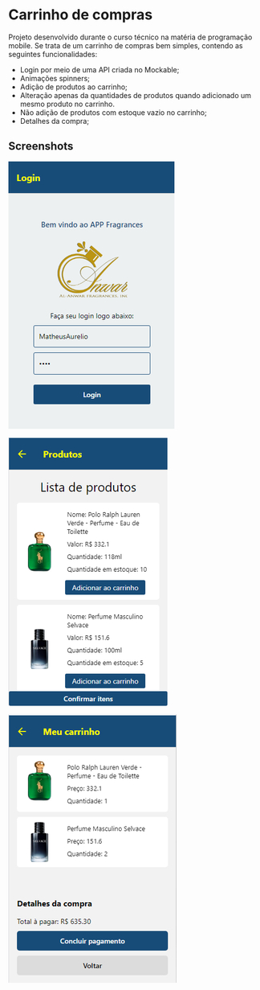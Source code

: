 # Carrinho de compras

Projeto desenvolvido durante o curso técnico na matéria de programação mobile. Se trata de um carrinho de compras bem simples, contendo as seguintes funcionalidades:

- Login por meio de uma API criada no Mockable;
- Animações spinners;
- Adição de produtos ao carrinho;
- Alteração apenas da quantidades de produtos quando adicionado um mesmo produto no carrinho.
- Não adição de produtos com estoque vazio no carrinho;
- Detalhes da compra;

## Screenshots

![image](./assets/img/screenshot-login.png)

![image](./assets/img/screenshot-produtos.png)

![image](./assets/img/screenshot-carrinho.png)